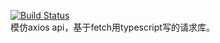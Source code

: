 [![Build Status](https://travis-ci.org/chwech/fetchClass.svg?branch=master)](https://travis-ci.org/chwech/fetchClass)    
模仿axios api，基于fetch用typescript写的请求库。
